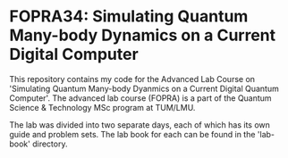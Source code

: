 # FOPRA34: Simulating Quantum Many-body Dynamics on a Current Digital Computer

This repository contains my code for the Advanced Lab Course on 'Simulating Quantum Many-body Dyanmics on a Current Digital Quantum Computer'. The advanced lab course (FOPRA) is a part of the Quantum Science & Technology MSc program at TUM/LMU. 

The lab was divided into two separate days, each of which has its own guide and problem sets. The lab book for each can be found in the 'lab-book' directory.

